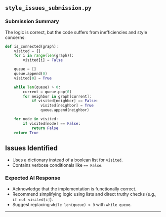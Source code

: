 ## `style_issues_submission.py`

### Submission Summary

The logic is correct, but the code suffers from inefficiencies and style concerns:

```python
def is_connected(graph):
    visited = {}
    for i in range(len(graph)):
        visited[i] = False

    queue = []
    queue.append(0)
    visited[0] = True

    while len(queue) > 0:
        current = queue.pop(0)
        for neighbor in graph[current]:
            if visited[neighbor] == False:
                visited[neighbor] = True
                queue.append(neighbor)

    for node in visited:
        if visited[node] == False:
            return False
    return True
```

## Issues Identified

- Uses a dictionary instead of a boolean list for `visited`.
- Contains verbose conditionals like `== False`.

### Expected AI Response

- Acknowledge that the implementation is functionally correct.
- Recommend simplifying logic using lists and direct truthy checks (e.g., `if not visited[i]`).
- Suggest replacing `while len(queue) > 0` with `while queue`.

---
